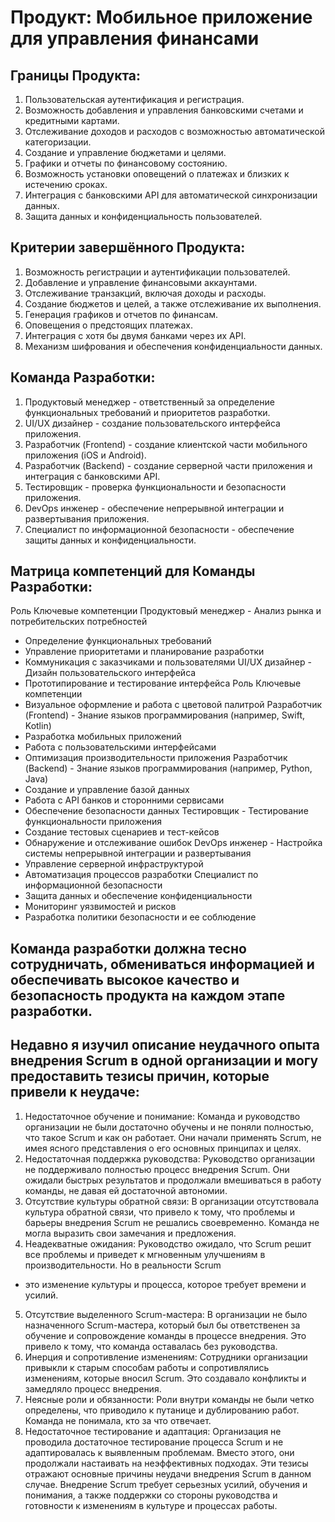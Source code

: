 # Продукт: Мобильное приложение для управления финансами
## Границы Продукта:
1. Пользовательская аутентификация и регистрация.
2. Возможность добавления и управления банковскими счетами и кредитными
картами.
3. Отслеживание доходов и расходов с возможностью автоматической категоризации.
4. Создание и управление бюджетами и целями.
5. Графики и отчеты по финансовому состоянию.
6. Возможность установки оповещений о платежах и близких к истечению сроках.
7. Интеграция с банковскими API для автоматической синхронизации данных.
8. Защита данных и конфиденциальность пользователей.
## Критерии завершённого Продукта:
1. Возможность регистрации и аутентификации пользователей.
2. Добавление и управление финансовыми аккаунтами.
3. Отслеживание транзакций, включая доходы и расходы.
4. Создание бюджетов и целей, а также отслеживание их выполнения.
5. Генерация графиков и отчетов по финансам.
6. Оповещения о предстоящих платежах.
7. Интеграция с хотя бы двумя банками через их API.
8. Механизм шифрования и обеспечения конфиденциальности данных.
## Команда Разработки:
1. Продуктовый менеджер - ответственный за определение функциональных
требований и приоритетов разработки.
2. UI/UX дизайнер - создание пользовательского интерфейса приложения.
3. Разработчик (Frontend) - создание клиентской части мобильного приложения (iOS и
Android).
4. Разработчик (Backend) - создание серверной части приложения и интеграция с
банковскими API.
5. Тестировщик - проверка функциональности и безопасности приложения.
6. DevOps инженер - обеспечение непрерывной интеграции и развертывания
приложения.
7. Специалист по информационной безопасности - обеспечение защиты данных и
конфиденциальности.
## Матрица компетенций для Команды Разработки:
Роль Ключевые компетенции
Продуктовый менеджер - Анализ рынка и потребительских потребностей
- Определение функциональных требований
- Управление приоритетами и планирование
разработки
- Коммуникация с заказчиками и пользователями
UI/UX дизайнер - Дизайн пользовательского интерфейса
- Прототипирование и тестирование интерфейса
Роль Ключевые компетенции
- Визуальное оформление и работа с цветовой
палитрой
Разработчик (Frontend) - Знание языков программирования (например,
Swift, Kotlin)
- Разработка мобильных приложений
- Работа с пользовательскими интерфейсами
- Оптимизация производительности приложения
Разработчик (Backend) - Знание языков программирования (например,
Python, Java)
- Создание и управление базой данных
- Работа с API банков и сторонними сервисами
- Обеспечение безопасности данных
Тестировщик - Тестирование функциональности приложения
- Создание тестовых сценариев и тест-кейсов
- Обнаружение и отслеживание ошибок
DevOps инженер - Настройка системы непрерывной интеграции и
развертывания
- Управление серверной инфраструктурой
- Автоматизация процессов разработки
Специалист по информационной
безопасности
- Защита данных и обеспечение
конфиденциальности
- Мониторинг уязвимостей и рисков
- Разработка политики безопасности и ее
соблюдение
## Команда разработки должна тесно сотрудничать, обмениваться информацией и обеспечивать высокое качество и безопасность продукта на каждом этапе разработки.
## Недавно я изучил описание неудачного опыта внедрения Scrum в одной организации и могу предоставить тезисы причин, которые привели к неудаче:
1. Недостаточное обучение и понимание: Команда и руководство организации не
были достаточно обучены и не поняли полностью, что такое Scrum и как он
работает. Они начали применять Scrum, не имея ясного представления о его
основных принципах и целях.
2. Недостаточная поддержка руководства: Руководство организации не поддерживало
полностью процесс внедрения Scrum. Они ожидали быстрых результатов и
продолжали вмешиваться в работу команды, не давая ей достаточной автономии.
3. Отсутствие культуры обратной связи: В организации отсутствовала культура
обратной связи, что привело к тому, что проблемы и барьеры внедрения Scrum не
решались своевременно. Команда не могла выразить свои замечания и
предложения.
4. Неадекватные ожидания: Руководство ожидало, что Scrum решит все проблемы и
приведет к мгновенным улучшениям в производительности. Но в реальности Scrum
- это изменение культуры и процесса, которое требует времени и усилий.
5. Отсутствие выделенного Scrum-мастера: В организации не было назначенного
Scrum-мастера, который был бы ответственен за обучение и сопровождение
команды в процессе внедрения. Это привело к тому, что команда оставалась без
руководства.
6. Инерция и сопротивление изменениям: Сотрудники организации привыкли к
старым способам работы и сопротивлялись изменениям, которые вносил Scrum.
Это создавало конфликты и замедляло процесс внедрения.
7. Неясные роли и обязанности: Роли внутри команды не были четко определены, что
приводило к путанице и дублированию работ. Команда не понимала, кто за что
отвечает.
8. Недостаточное тестирование и адаптация: Организация не проводила достаточное
тестирование процесса Scrum и не адаптировалась к выявленным проблемам.
Вместо этого, они продолжали настаивать на неэффективных подходах.
Эти тезисы отражают основные причины неудачи внедрения Scrum в данном случае.
Внедрение Scrum требует серьезных усилий, обучения и понимания, а также поддержки
со стороны руководства и готовности к изменениям в культуре и процессах работы.
